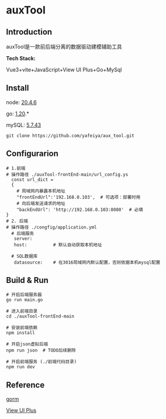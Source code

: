 # auxTool

## Introduction

auxTool是一款前后端分离的数据驱动建模辅助工具

**Tech Stack:**

Vue3+vite+JavaScript+View UI Plus+Go+MySql

## Install

node: [20.4.6](https://nodejs.cn/download/)

go: [1.20](https://go.dev/dl/).*

mySQL: [5.7.43](https://dev.mysql.com/downloads/installer/)

```
git clone https://github.com/yafeiya/aux_tool.git
```

## Configurarion

```
# 1.前端
# 操作路径 ./auxTool-frontEnd-main/url_config.ys  
  const url_dict =
  {
    # 局域网内暴露本机地址
    "frontEndUrl":'192.168.0.103',  # 可选项：部署时用
    # 向后端发送请求的地址
    "backEndUrl": 'http://192.168.0.103:8080'  # 必填
}  
# 2. 后端
# 操作路径 ./congfig/application.yml
  # 后端服务
   server:
   host:          # 默认自动获取本机地址
 
  # SQL数据库
   datasource:    # 在3016局域网内默认配置，否则依据本机mysql配置

```


## Build & Run

```
# 开启后端服务器
go run main.go

# 进入前端目录
cd ./auxTool-frontEnd-main

# 安装前端依赖
npm install

# 开启json虚拟后端
npm run json  # TODO后续删除

# 开启前端服务 (./前端代码目录)
npm run dev

```

## Reference

[gorm](https://gorm.io/docs/)

[View UI Plus](https://www.iviewui.com/view-ui-plus/guide/introduce)
